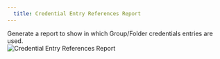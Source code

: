 ```yaml
---
  title: Credential Entry References Report
---
```

Generate a report to show in which Group/Folder credentials entries are used.  
![Credential Entry References Report](https://webdevolutions.azureedge.net/docs/en/rdm/mac/clip10085.png) 

